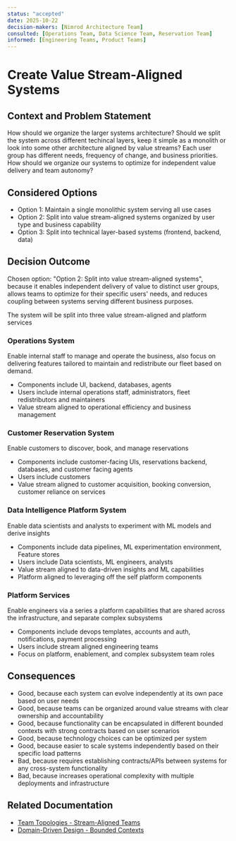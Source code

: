 ```yaml
---
status: "accepted"
date: 2025-10-22
decision-makers: [Nimrod Architecture Team]
consulted: [Operations Team, Data Science Team, Reservation Team]
informed: [Engineering Teams, Product Teams]
---
```


# Create Value Stream-Aligned Systems

## Context and Problem Statement

How should we organize the larger systems architecture? Should we split the system across different techincal layers, keep it simple as a monolith or look into some other architecture aligned by value streams? Each user group has different needs, frequency of change, and business priorities. How should we organize our systems to optimize for independent value delivery and team autonomy?

## Considered Options

* Option 1: Maintain a single monolithic system serving all use cases
* Option 2: Split into value stream-aligned systems organized by user type and business capability
* Option 3: Split into technical layer-based systems (frontend, backend, data)

## Decision Outcome

Chosen option: "Option 2: Split into value stream-aligned systems", because it enables independent delivery of value to distinct user groups, allows teams to optimize for their specific users' needs, and reduces coupling between systems serving different business purposes.

The system will be split into three value stream-aligned and platform services

### Operations System
Enable internal staff to manage and operate the business, also focus on delivering features tailored to maintain and redistribute our fleet based on demand.
- Components include UI, backend, databases, agents
- Users include internal operations staff, administrators, fleet redistributors and maintainers
- Value stream aligned to operational efficiency and business management

### Customer Reservation System
Enable customers to discover, book, and manage reservations
- Components include customer-facing UIs, reservations backend, databases, and customer facing agents
- Users include customers
- Value stream aligned to customer acquisition, booking conversion, customer reliance on services

### Data Intelligence Platform System
Enable data scientists and analysts to experiment with ML models and derive insights
- Components include data pipelines, ML experimentation environment, Feature stores
- Users include Data scientists, ML engineers, analysts
- Value stream aligned to data-driven insights and ML capabilities
- Platform aligned to leveraging off the self platform components

### Platform Services
 Enable engineers via a series a platform capabilities that are shared across the infrastructure, and separate complex subsystems
- Components include devops templates, accounts and auth, notifications, payment processing
- Users include stream aligned engineering teams
- Focus on platform, enablement, and complex subsystem team roles

## Consequences

* Good, because each system can evolve independently at its own pace based on user needs
* Good, because teams can be organized around value streams with clear ownership and accountability
* Good, because functionality can be encapsulated in different bounded contexts with strong contracts based on user scenarios
* Good, because technology choices can be optimized per system
*  Good, because easier to scale systems independently based on their specific load patterns
* Bad, because requires establishing contracts/APIs between systems for any cross-system functionality
* Bad, because increases operational complexity with multiple deployments and infrastructure

## Related Documentation

* [Team Topologies - Stream-Aligned Teams](https://teamtopologies.com/key-concepts)
* [Domain-Driven Design - Bounded Contexts](https://martinfowler.com/bliki/BoundedContext.html)
